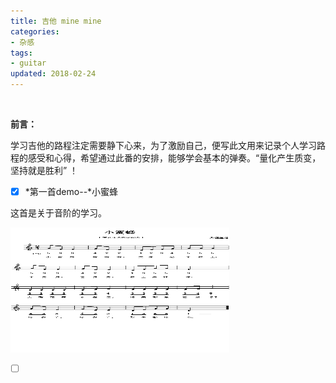 ```yaml
---
title: 吉他 mine mine
categories: 
- 杂感
tags: 
- guitar
updated: 2018-02-24
---
```


​	

**前言：**

​	学习吉他的路程注定需要静下心来，为了激励自己，便写此文用来记录个人学习路程的感受和心得，希望通过此番的安排，能够学会基本的弹奏。“量化产生质变，坚持就是胜利” ！

- [x] *第一首demo--*小蜜蜂

这首是关于音阶的学习。

<img src="../assets//blog_images/小蜜蜂.png" width="350px" height="200px"/>

- [ ] ​